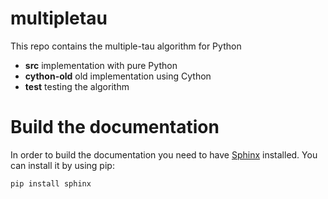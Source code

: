 multipletau
===========

This repo contains the multiple-tau algorithm for Python

- **src** implementation with pure Python
- **cython-old** old implementation using Cython
- **test** testing the algorithm



Build the documentation
=======================

In order to build the documentation you need to have 
[Sphinx](http://sphinx-doc.org/) installed.
You can install it by using pip:

    pip install sphinx
    
